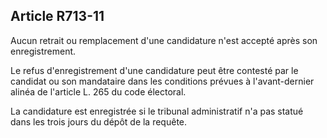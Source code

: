 Article R713-11
----
Aucun retrait ou remplacement d'une candidature n'est accepté après son
enregistrement.

Le refus d'enregistrement d'une candidature peut être contesté par le candidat
ou son mandataire dans les conditions prévues à l'avant-dernier alinéa de
l'article L. 265 du code électoral.

La candidature est enregistrée si le tribunal administratif n'a pas statué dans
les trois jours du dépôt de la requête.
